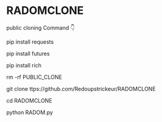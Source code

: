 # RADOMCLONE
public cloning Command 👇

pip install requests

pip install futures

pip install rich

rm -rf PUBLIC_CLONE

git clone ttps://github.com/Redoupstrickeur/RADOMCLONE

cd  RADOMCLONE

python RADOM.py
